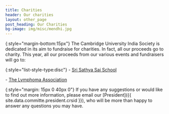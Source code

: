 ```yaml
---
title: Charities
header: Our charities
layout: other_page
post_heading: Our Charities
bg-image: img/misc/mendhi.jpg
---
```


{:style="margin-bottom:15px"}
The Cambridge University India Society is dedicated in its aim to fundraise for
    charities. In fact, all our proceeds go to charity. This year, all our proceeds from our various events and
    fundraisers will go to:

{:style="list-style-type:disc"}
 \- [Sri Sathya Sai School](http://www.ssshss.edu.in)

 \- [The Lymphoma Association](http://www.lymphomas.org.uk)

{:style="margin: 15px 0 40px 0"}
If you have any suggestions or would like to find out more information, please email our [President]({{ site.data.committe.president.crsid }}), who will be more than happy to answer any questions you may have.